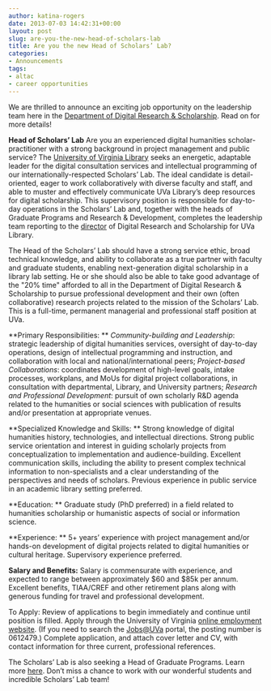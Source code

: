 ```yaml
---
author: katina-rogers
date: 2013-07-03 14:42:31+00:00
layout: post
slug: are-you-the-new-head-of-scholars-lab
title: Are you the new Head of Scholars’ Lab?
categories:
- Announcements
tags:
- altac
- career opportunities
---
```


We are thrilled to announce an exciting job opportunity on the leadership team here in the [Department of Digital Research & Scholarship](http://scholarslab.org). Read on for more details!

**Head of Scholars’ Lab**
Are you an experienced digital humanities scholar-practitioner with a strong background in project management and public service? The [University of Virginia Library](http://library.virginia.edu) seeks an energetic, adaptable leader for the digital consultation services and intellectual programming of our internationally-respected Scholars’ Lab. The ideal candidate is detail-oriented, eager to work collaboratively with diverse faculty and staff, and able to muster and effectively communicate UVa Library’s deep resources for digital scholarship. This supervisory position is responsible for day-to-day operations in the Scholars’ Lab and, together with the heads of Graduate Programs and Research & Development, completes the leadership team reporting to the [director](http://nowviskie.org/) of Digital Research and Scholarship for UVa Library.

The Head of the Scholars’ Lab should have a strong service ethic, broad technical knowledge, and ability to collaborate as a true partner with faculty and graduate students, enabling next-generation digital scholarship in a library lab setting. He or she should also be able to take good advantage of the "20% time" afforded to all in the Department of Digital Research & Scholarship to pursue professional development and their own (often collaborative) research projects related to the mission of the Scholars’ Lab. This is a full-time, permanent managerial and professional staff position at UVa.

**Primary Responsibilities: **
_Community-building and Leadership_: strategic leadership of digital humanities services, oversight of day-to-day operations, design of intellectual programming and instruction, and collaboration with local and national/international peers; _Project-based Collaborations_: coordinates development of high-level goals, intake processes, workplans, and MoUs for digital project collaborations, in consultation with departmental, Library, and University partners; _Research and Professional Development_: pursuit of own scholarly R&D agenda related to the humanities or social sciences with publication of results and/or presentation at appropriate venues.

**Specialized Knowledge and Skills: **
Strong knowledge of digital humanities history, technologies, and intellectual directions. Strong public service orientation and interest in guiding scholarly projects from conceptualization to implementation and audience-building. Excellent communication skills, including the ability to present complex technical information to non-specialists and a clear understanding of the perspectives and needs of scholars. Previous experience in public service in an academic library setting preferred.

**Education: **
Graduate study (PhD preferred) in a field related to humanities scholarship or humanistic aspects of social or information science.

**Experience: **
5+ years’ experience with project management and/or hands-on development of digital projects related to digital humanities or cultural heritage. Supervisory experience preferred.

**Salary and Benefits:**
Salary is commensurate with experience, and expected to range between approximately $60 and $85k per annum. Excellent benefits, TIAA/CREF and other retirement plans along with generous funding for travel and professional development.

To Apply:
Review of applications to begin immediately and continue until position is filled. Apply through the University of Virginia [online employment website](http://jobs.virginia.edu/applicants/Central?quickFind=70941). (If you need to search the [Jobs@UVa](http://jobs.virginia.edu) portal, the posting number is 0612479.) Complete application, and attach cover letter and CV, with contact information for three current, professional references.

The Scholars’ Lab is also seeking a Head of Graduate Programs. Learn more [here](http://www.scholarslab.org/announcements/head-graduate-programs/). Don’t miss a chance to work with our wonderful students and incredible Scholars’ Lab team!
